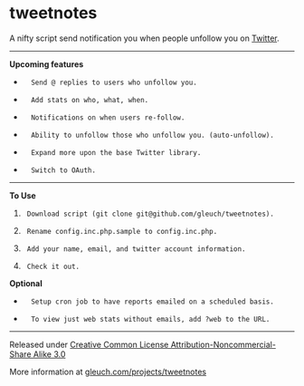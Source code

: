 tweetnotes
========================================================================================

A nifty script send notification you when people unfollow you on [Twitter](http://www.twitter.com).

----------------------------------------------------------------------------------------


**Upcoming features**
*		Send @ replies to users who unfollow you.
*		Add stats on who, what, when.
*		Notifications on when users re-follow.
*		Ability to unfollow those who unfollow you. (auto-unfollow).
*		Expand more upon the base Twitter library.
*		Switch to OAuth.


----------------------------------------------------------------------------------------


**To Use**
1.		Download script (git clone git@github.com/gleuch/tweetnotes).
2.		Rename config.inc.php.sample to config.inc.php.
3.		Add your name, email, and twitter account information.
4.		Check it out.

**Optional**
*		Setup cron job to have reports emailed on a scheduled basis.
*		To view just web stats without emails, add ?web to the URL.


----------------------------------------------------------------------------------------

Released under [Creative Common License Attribution-Noncommercial-Share Alike 3.0](http://creativecommons.org/licenses/by-nc-sa/3.0/us/)

More information at [gleuch.com/projects/tweetnotes](http://www.gleuch.com/projects/tweetnotes)